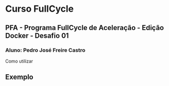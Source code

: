 #  Curso FullCycle
##  PFA - Programa FullCycle de Aceleração - Edição Docker - Desafio 01
### Aluno: Pedro José Freire Castro

Como utilizar

## Exemplo

```


```